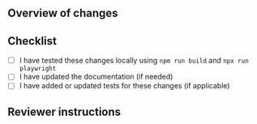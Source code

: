 ## Overview of changes

<!-- Briefly describe the purpose of this pull request. -->

<!-- Add any relevant screenshots or images, including before and after if possible. -->

<!-- If this PR is related to any existing issues, mention them here (e.g., "Fixes #123"). -->

## Checklist

- [ ] I have tested these changes locally using `npm run build` and `npx run playwright`
- [ ] I have updated the documentation (if needed)
- [ ] I have added or updated tests for these changes (if applicable)

## Reviewer instructions

<!-- Put any specific questions or instructions for reviewers in here -->
